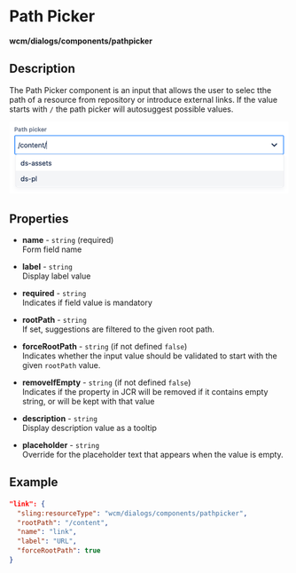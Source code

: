 # Path Picker

**wcm/dialogs/components/pathpicker**

## Description

The Path Picker component is an input that allows the user to selec tthe path of a resource from repository or introduce external links. If the value starts with `/` the path picker will autosuggest possible values.

![PathPicker](pathpicker.png)

## Properties

- **name** -  `string` (required)  
    Form field name

- **label** - `string`  
    Display label value

- **required** - `string`  
    Indicates if field value is mandatory

- **rootPath** - `string`  
    If set, suggestions are filtered to the given root path.

- **forceRootPath** - `string` (if not defined `false`)  
    Indicates whether the input value should be validated to start with the given `rootPath` value.

- **removeIfEmpty** - `string` (if not defined `false`)  
    Indicates if the property in JCR will be removed if it contains empty string, or will be kept with that value

- **description** - `string`  
    Display description value as a tooltip

- **placeholder** - `string`  
    Override for the placeholder text that appears when the value is empty.

## Example

```json
"link": {
  "sling:resourceType": "wcm/dialogs/components/pathpicker",
  "rootPath": "/content",
  "name": "link",
  "label": "URL",
  "forceRootPath": true
}
```
